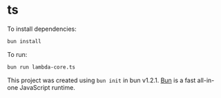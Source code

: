 # ts

To install dependencies:

```bash
bun install
```

To run:

```bash
bun run lambda-core.ts
```

This project was created using `bun init` in bun v1.2.1. [Bun](https://bun.sh) is a fast all-in-one JavaScript runtime.
